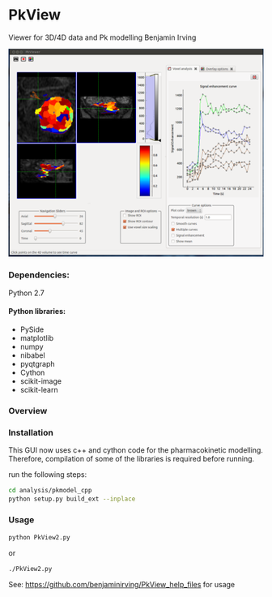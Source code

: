 PkView
======
Viewer for 3D/4D data and Pk modelling
Benjamin Irving

![alt text](icons/Screenshot1.png "Screenshot")

### Dependencies:
Python 2.7

#### Python libraries:

- PySide
- matplotlib
- numpy 
- nibabel
- pyqtgraph
- Cython
- scikit-image
- scikit-learn


### Overview


### Installation

This GUI now uses c++ and cython code for the pharmacokinetic modelling. Therefore, compilation of some of the libraries
is required before running. 

run the following steps:
```bash
cd analysis/pkmodel_cpp
python setup.py build_ext --inplace
```

### Usage

``` bash
python PkView2.py
```
or

``` bash
./PkView2.py
```

See:
https://github.com/benjaminirving/PkView_help_files
for usage



